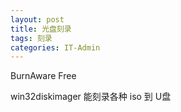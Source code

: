 ```yaml
---
layout: post
title: 光盘刻录
tags: 刻录
categories: IT-Admin
---
```


BurnAware Free


win32diskimager  能刻录各种 iso 到 U盘  




